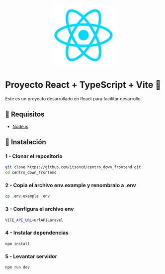 <p align="center">
  <img src="./public/React.webp" width="200" />
</p>

# Proyecto React + TypeScript + Vite 🚀  
Este es un proyecto desarrollado en React para facilitar desarrollo.  

## 📌 Requisitos  
- [Node.js](https://nodejs.org/)

## 🚀 Instalación  
### 1 - Clonar el repositorio  
```bash  
git clone https://github.com/itsoncd/centro_down_frontend.git  
cd centro_down_frontend
```

### 2 - Copia el archivo env.example y renombralo a .env
```bash  
cp .env.example .env
```

### 3 - Configura el archivo env
```bash  
VITE_API_URL=urlAPILaravel
```

### 4 - Instalar dependencias
```
npm install
```

### 5 - Levantar servidor
```
npm run dev
```

